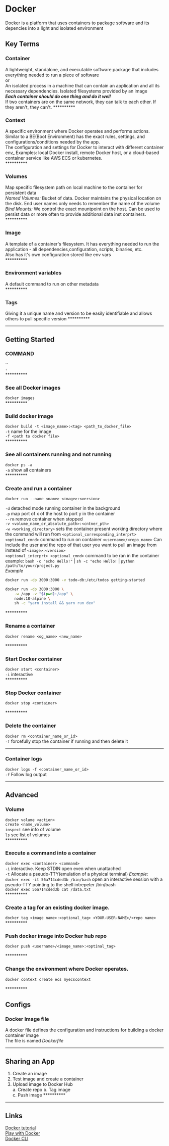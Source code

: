# Docker

Docker is a platform that uses containers to package software and
its depencies into a light and isolated environment

## Key Terms

### Container

A lightweight, standalone, and executable software package that includes everything needed to run a piece of software  
or  
An isolated process in a machine that can contain an application and all its necessary dependencies. Isolated filesystems provided by an image  
**_Each container should do one thing and do it well_**  
If two containers are on the same network, they can talk to each other. If they aren't, they can't.
\*\*\*\*\*\*\*\*\*\*

### Context

A specific environment where Docker operates and performs actions. Similar to a BE(Boot Environment) has the exact rules, settings, and configurations/conditions needed by the app.  
The configuration and settings for Docker to interact with different container env_ Examples: local Docker install, remote Docker host, or a cloud-based container service like AWS ECS or kubernetes.  
\*\*\*\*\*\*\*\*\*\*

### Volumes

Map specific filesystem path on local machine to the container for persistent data  
_Named Volumes:_ Bucket of data. Docker maintains the physical location on the disk. End user names only needs to remember the name of the volume  
_Bind Mounts:_ We control the exact mountpoint on the host. Can be used to persist data or more often to provide additional data inst containers.  
\*\*\*\*\*\*\*\*\*\*

### Image

A template of a container's filesystem. It has everything needed to run the application - all dependencies,configuration, scripts, binaries, etc.  
Also has it's own configuration stored like env vars  
\*\*\*\*\*\*\*\*\*\*

### Environment variables

A default command to run on other metadata  
\*\*\*\*\*\*\*\*\*\*

### Tags

Giving it a unique name and version to be easily identifiable and allows others to pull specific version
\*\*\*\*\*\*\*\*\*\*

---

## Getting Started

### COMMAND

``  
`-`  
\*\*\*\*\*\*\*\*\*\*

### See all Docker images

`docker images`  
\*\*\*\*\*\*\*\*\*\*

### Build docker image

`docker build -t <image_name>:<tag> <path_to_docker_file>`  
`-t` name for the image  
`-f <path to docker file>`  
\*\*\*\*\*\*\*\*\*\*

### See all containers running and not running

`docker ps -a`  
`-a` show all containers  
\*\*\*\*\*\*\*\*\*\*

### Create and run a container

`docker run --name <name> <image>:<version> `

`-d` detached mode running container in the background  
 `-p` map port of x of the host to port y in the container  
 `--rm` remove container when stopped  
 `-v <volume_name_or_absolute_path>:<cntner_pth>`  
 `-w <working_directory>` sets the container present working directory where the command will run from
`<optional_corresponding_interprt> <optional_cmnd>` command to run on container
`<username>/<repo_name>` Can include the user and the repo of that user you want to pull an image from instead of `<image>:<version>`  
`<optional_interprt> <optional_cmnd>` command to be ran in the container
example: `bash -c "echo Hello!"` | `sh -c "echo Hello!` | `python /path/to/your/project.py`  
_Example_

```bash
docker run -dp 3000:3000 -v todo-db:/etc/todos getting-started

docker run -dp 3000:3000 \
    -w /app -v "$(pwd):/app" \
    node:18-alpine \
    sh -c "yarn install && yarn run dev"
```

\*\*\*\*\*\*\*\*\*\*

### Rename a container

`docker rename <og_name> <new_name>`  
` `  
\*\*\*\*\*\*\*\*\*\*

### Start Docker container

`docker start <container>`  
`-i` interactive  
\*\*\*\*\*\*\*\*\*\*

### Stop Docker container

`docker stop <container>`  
` `  
\*\*\*\*\*\*\*\*\*\*

### Delete the container

`docker rm <container_name_or_id>`  
`-f` forcefully stop the container if running and then delete it

---

### Container logs

`docker logs -f <container_name_or_id>`  
`-f` Follow log output

---

## Advanced

### Volume

`docker volume <action>`  
`create <name_volume>`  
`inspect` see info of volume  
`ls` see list of volumes  
\*\*\*\*\*\*\*\*\*\*

### Execute a command into a container

`docker exec <container> <command>`  
`-i` interactive. Keep STDIN open even when unattached  
`-t` Allocate a pseudo-TTY(emulation of a physical terminal)
_Example:_  
`docker exec -it 56a714cded3b /bin/bash` open an interactive session with a pseudo-TTY pointing to the shell intrepeter /bin/bash  
`docker exec 56a714cded3b cat /data.txt`  
\*\*\*\*\*\*\*\*\*\*

### Create a tag for an existing docker image.

`docker tag <image name>:<optional_tag> <YOUR-USER-NAME>/<repo name>`  
\*\*\*\*\*\*\*\*\*\*

### Push docker image into Docker hub repo

`docker push <username>/<image_name>:<optinal_tag>`

\*\*\*\*\*\*\*\*\*\*

### Change the environment where Docker operates.

`docker context create ecs myecscontext`  
` `  
\*\*\*\*\*\*\*\*\*\*

## Configs

### Docker Image file

A docker file defines the configuration and instructions for building a docker container image  
The file is named _Dockerfile_

---

## Sharing an App

1. Create an image
2. Test image and create a container
3. Upload image to Docker Hub  
   a. Create repo
   b. Tag image  
   c. Push image
\*\*\*\*\*\*\*\*\*\*
---

## Links

[Docker tutorial](https://docs.docker.com/get-started/02_our_app/)  
[Play with Docker](https://labs.play-with-docker.com/#)  
[Docker CLI](https://docs.docker.com/engine/reference/commandline/cli/)  